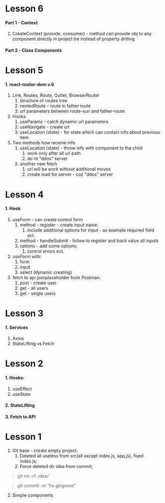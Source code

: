 # Lesson 6
#### Part 1 - Context
1. CreateContext (provide, consumer)  - method can provide obj
   to any component directly in project tre instead of
   property drilling
#### Part 2 - Class Components

# Lesson 5
#### 1. react-router-dom v.6
1. Link, Routes, Route, Outlet, BrowserRouter
   1. structure of routes tree
   2. nestedRoute - route in father route
   3. url parameters between route-sun and father-route
2. Hooks
   1. useParams - catch dynamic url parameters
   2. useNavigate - create url
   3. useLocation (state) - for state which can contain info about previous item
3. Two methods how receive info
   1. useLocation (state) - throw info with component to the child
      1. work only after all url path
      2. do`nt "ddos" server
   2. another new fetch
      1. url will be work without additional moves
      2. create load for server - coz "ddos" server


# Lesson 4
#### 1. Hook
1. useForm - can create control form
   1. method - register - create input name:
      1. include additional options for input - as example required field ect.
   2. method - handleSubmit - follow to register and back value all inputs
   3. options - add some options:
      1. control errors ect.
2. useForm with:
   1. form
   2. input
   3. select (dynamic creating)
3. fetch to api jsonplaceholder from Postman:
   1. post - create user
   2. get - all users
   3. get - single users

# Lesson 3
#### 1. Services
1. Axios
2. StateLifting vs Fetch

# Lesson 2
#### 1. Hooks:
1. useEffect
2. useState

#### 2. StateLifting
#### 3. Fetch to API

# Lesson 1
1. Git base - create empty project:
   1. Deleted all useless from src(all except index.js,
      app,js), fixed index.js;
   2. Force deleted dir idea from commit;
> git rm -rf .idea/

> git commit -m "fix gitignore"

2. Simple components